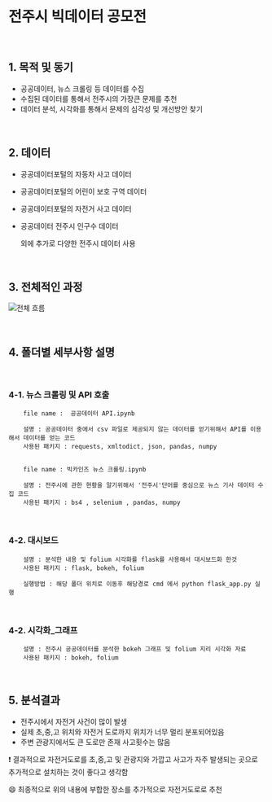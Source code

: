 # 전주시 빅데이터 공모전

&nbsp;

## 1. 목적 및 동기

 - 공공데이터, 뉴스 크롤링 등 데이터를 수집 
 - 수집된 데이터를 통해서 전주시의 가장큰 문제를 추천
 - 데이터 분석, 시각화를 통해서 문제의 심각성 및 개선방안 찾기
 
&nbsp;

## 2. 데이터
 - 공공데이터포털의 자동차 사고 데이터
 - 공공데이터포털의 어린이 보호 구역 데이터
 - 공공데이터포털의 자전거 사고 데이터
 - 공공데이터 전주시 인구수 데이터
 
   외에 추가로 다양한 전주시 데이터 사용



&nbsp;
## 3. 전체적인 과정
![전체 흐름](http://drive.google.com/uc?export=view&id=1HmCycdd-LR3Mf-t79eaOUN7v-wi_H_4j)



&nbsp;
## 4. 폴더별 세부사항 설명
&nbsp;

   ### 4-1. 뉴스 크롤링 및 API 호출
 
 
        file name :  공공데이터 API.ipynb
        
        설명 : 공공데이터 중에서 csv 파일로 제공되지 않는 데이터를 얻기위해서 API를 이용해서 데이터를 얻는 코드
        사용된 패키지 : requests, xmltodict, json, pandas, numpy


        file name : 빅카인즈 뉴스 크롤링.ipynb

        설명 : 전주시에 관한 현황을 알기위해서 '전주시'단어를 중심으로 뉴스 기사 데이터 수집 코드
        사용된 패키지 : bs4 , selenium , pandas, numpy
        
        
        
&nbsp;
   ### 4-2. 대시보드
        
        설명 : 분석한 내용 및 folium 시각화를 flask를 사용해서 대시보드화 한것
        사용된 패키지 : flask, bokeh, folium
        
        실행방법 : 해당 폴더 위치로 이동후 해당경로 cmd 에서 python flask_app.py 실행
        
&nbsp;
   ### 4-2. 시각화_그래프
        
        설명 : 전주시 공공데이터를 분석한 bokeh 그래프 및 folium 지리 시각화 자료
        사용된 패키지 : bokeh, folium

 

 
 
&nbsp;
## 5. 분석결과
  - 전주시에서 자전거 사건이 많이 발생
  - 실제 초,중,고 위치와 자전거 도로까지 위치가 너무 멀리 분포되어있음
  - 주변 관광지에서도 큰 도로만 존재 사고횟수는 많음
  
  :heavy_exclamation_mark: 결과적으로 자전거도로를 초,중,고 및 관광지와 가깝고 사고가 자주 발생되는 곳으로 추가적으로 설치하는 것이 좋다고 생각함
  
  
  :smile: 최종적으로 위의 내용에 부합한 장소를 추가적으로 자전거도로로 추천
